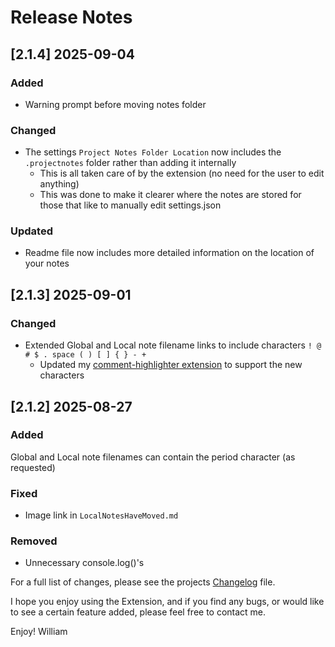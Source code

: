 <!--
### Added
### Changed
### Deprecated
### Removed
### Fixed
### Security
### Updated
-->
# Release Notes

<!-- ## [v-inc] ${YEAR4}-${MONTHNUMBER}-${DATE} -->

## [2.1.4] 2025-09-04
### Added
- Warning prompt before moving notes folder

### Changed
- The settings `Project Notes Folder Location` now includes the `.projectnotes` folder rather than adding it internally
  - This is all taken care of by the extension (no need for the user to edit anything)
  - This was done to make it clearer where the notes are stored for those that like to manually edit settings.json

### Updated
- Readme file now includes more detailed information on the location of your notes

## [2.1.3] 2025-09-01
### Changed
- Extended Global and Local note filename links to include characters `! @ # $ . space ( ) [ ] { } - +`
  - Updated my [comment-highlighter extension](https://github.com/willasm/comment-highlighter) to support the new characters

## [2.1.2] 2025-08-27
### Added
Global and Local note filenames can contain the period character (as requested)

### Fixed
- Image link in `LocalNotesHaveMoved.md`

### Removed
- Unnecessary console.log()'s

For a full list of changes, please see the projects [Changelog](CHANGELOG.md) file.

I hope you enjoy using the Extension, and if you find any bugs, or would like to see a certain feature added, please feel free to contact me.

Enjoy! William
